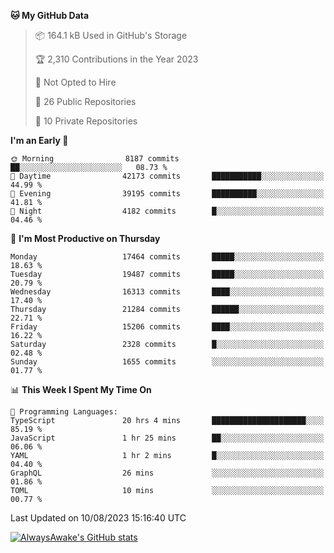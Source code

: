 <!--START_SECTION:waka-->
**🐱 My GitHub Data** 

> 📦 164.1 kB Used in GitHub's Storage 
 > 
> 🏆 2,310 Contributions in the Year 2023
 > 
> 🚫 Not Opted to Hire
 > 
> 📜 26 Public Repositories 
 > 
> 🔑 10 Private Repositories 
 > 
**I'm an Early 🐤** 

```text
🌞 Morning                8187 commits        ██░░░░░░░░░░░░░░░░░░░░░░░   08.73 % 
🌆 Daytime                42173 commits       ███████████░░░░░░░░░░░░░░   44.99 % 
🌃 Evening                39195 commits       ██████████░░░░░░░░░░░░░░░   41.81 % 
🌙 Night                  4182 commits        █░░░░░░░░░░░░░░░░░░░░░░░░   04.46 % 
```
📅 **I'm Most Productive on Thursday** 

```text
Monday                   17464 commits       █████░░░░░░░░░░░░░░░░░░░░   18.63 % 
Tuesday                  19487 commits       █████░░░░░░░░░░░░░░░░░░░░   20.79 % 
Wednesday                16313 commits       ████░░░░░░░░░░░░░░░░░░░░░   17.40 % 
Thursday                 21284 commits       ██████░░░░░░░░░░░░░░░░░░░   22.71 % 
Friday                   15206 commits       ████░░░░░░░░░░░░░░░░░░░░░   16.22 % 
Saturday                 2328 commits        █░░░░░░░░░░░░░░░░░░░░░░░░   02.48 % 
Sunday                   1655 commits        ░░░░░░░░░░░░░░░░░░░░░░░░░   01.77 % 
```


📊 **This Week I Spent My Time On** 

```text
💬 Programming Languages: 
TypeScript               20 hrs 4 mins       █████████████████████░░░░   85.19 % 
JavaScript               1 hr 25 mins        ██░░░░░░░░░░░░░░░░░░░░░░░   06.06 % 
YAML                     1 hr 2 mins         █░░░░░░░░░░░░░░░░░░░░░░░░   04.40 % 
GraphQL                  26 mins             ░░░░░░░░░░░░░░░░░░░░░░░░░   01.86 % 
TOML                     10 mins             ░░░░░░░░░░░░░░░░░░░░░░░░░   00.77 % 
```


 Last Updated on 10/08/2023 15:16:40 UTC
<!--END_SECTION:waka-->

[![AlwaysAwake's GitHub stats](https://github-readme-stats.vercel.app/api?username=AlwaysAwake&show_icons=true&theme=github_dark&count_private=true)](https://github.com/AlwaysAwake/AlwaysAwake)
